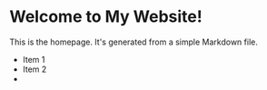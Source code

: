 # Welcome to My Website!
This is the homepage. It's generated from a simple Markdown file.
- Item 1
- Item 2
- 